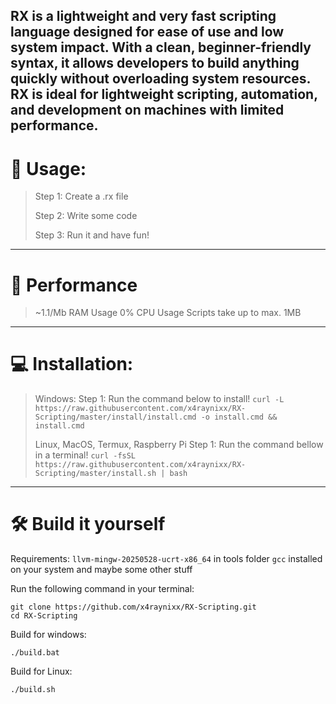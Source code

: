 RX is a lightweight and very fast scripting language designed for ease of use and low system impact. With a clean, beginner-friendly syntax, it allows developers to build anything quickly without overloading system resources. RX is ideal for lightweight scripting, automation, and development on machines with limited performance.
---

# 💪 Usage:
> Step 1: Create a .rx file
> 
> Step 2: Write some code
> 
> Step 3: Run it and have fun!

---

# 🙂 Performance
> ~1.1/Mb RAM Usage
> 0% CPU Usage
> Scripts take up to max. 1MB

---

# 💻 Installation:
> Windows:
> Step 1: Run the command below to install!
> ```curl -L https://raw.githubusercontent.com/x4raynixx/RX-Scripting/master/install/install.cmd -o install.cmd && install.cmd```
>
> Linux, MacOS, Termux, Raspberry Pi
> Step 1: Run the command bellow in a terminal!
> ```curl -fsSL https://raw.githubusercontent.com/x4raynixx/RX-Scripting/master/install.sh | bash```

---

# 🛠️ Build it yourself

Requirements:
`llvm-mingw-20250528-ucrt-x86_64` in tools folder
`gcc` installed on your system and maybe some other stuff

Run the following command in your terminal:
```
git clone https://github.com/x4raynixx/RX-Scripting.git
cd RX-Scripting
```

Build for windows:
```
./build.bat
```

Build for Linux:
```
./build.sh
```
